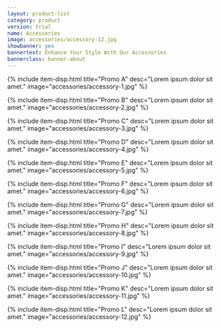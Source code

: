 ```yaml
---
layout: product-list
category: product
version: trial
name: Accessories
image: accessories/accessory-12.jpg
showbanner: yes
bannertext: Enhance Your Style With Our Accessories
bannerclass: banner-about
---
```



{% include item-disp.html title="Promo A" desc="Lorem ipsum dolor sit amet." image="accessories/accessory-1.jpg" %}

{% include item-disp.html title="Promo B" desc="Lorem ipsum dolor sit amet." image="accessories/accessory-2.jpg" %}

{% include item-disp.html title="Promo C" desc="Lorem ipsum dolor sit amet." image="accessories/accessory-3.jpg" %}

{% include item-disp.html title="Promo D" desc="Lorem ipsum dolor sit amet." image="accessories/accessory-4.jpg" %}

{% include item-disp.html title="Promo E" desc="Lorem ipsum dolor sit amet." image="accessories/accessory-5.jpg" %}

{% include item-disp.html title="Promo F" desc="Lorem ipsum dolor sit amet." image="accessories/accessory-6.jpg" %}

{% include item-disp.html title="Promo G" desc="Lorem ipsum dolor sit amet." image="accessories/accessory-7.jpg" %}

{% include item-disp.html title="Promo H" desc="Lorem ipsum dolor sit amet." image="accessories/accessory-8.jpg" %}

{% include item-disp.html title="Promo I" desc="Lorem ipsum dolor sit amet." image="accessories/accessory-9.jpg" %}

{% include item-disp.html title="Promo J" desc="Lorem ipsum dolor sit amet." image="accessories/accessory-10.jpg" %}

{% include item-disp.html title="Promo K" desc="Lorem ipsum dolor sit amet." image="accessories/accessory-11.jpg" %}

{% include item-disp.html title="Promo L" desc="Lorem ipsum dolor sit amet." image="accessories/accessory-12.jpg" %}
